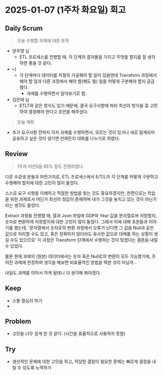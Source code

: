 # 2025-01-07 (1주차 화요일) 회고

## Daily Scrum

> 오늘 수행할 과제에 대한 토의

* 양주영 님
    * ETL 프로세스를 진행할 때, 각 단계의 결과물을 가지고 무엇을 할지를 잘 생각하면 좋을 것 같다.
* 나
    * 각 단계마다 데이터를 적절히 가공해야 할 일이 있을텐데 Transform 과정에서 해야 할 일과 다른 과정에서 해야 할(해도 될) 일을 어떻게 구분해야 할지 궁금했다.
      * 과제를 수행하면서 알아보기로 함.
* 김은태 님
  * ETLT와 같은 방식도 있기 때문에, 결국 요구사항에 따라 최선의 방식을 잘 고민하여 결정해야 한다고 조언을 해주셨다.

> 오늘 계획

* 추가 요구사항 전까지 각자 과제를 수행하면서, 모르는 것이 있거나 새로 알게되어 공유하고 싶은 것이 생기면 언제든지 대화를 나누기로 하였다.

## Review

> 1주차 미션3을 65% 정도 진행하였다.

다른 수강생 분들과 마찬가지로, ETL 프로세스에서 E/T/L의 각 단계를 어떻게 구분하고
수행해야 할지에 대한 고민이 많이 들었다. 

스스로 요구 사항을 이해하고 적절한 방법을 찾는 것도 중요하겠지만,
한편으로는 학습을 위한 과제로서 어딘가 최선의 정답이 존재하며 내가 그것을 놓치고 있는 것이 아닌가 라는 생각도 들었다.

Extract 과정을 진행할 때, 결과 Json 파일에 GDP와 Year 값을 문자열로써 저정할지, 숫자로 변환하여 저장할지에 대한 고민이 많이 들었다.
그래서 이에 대해 조원들과 이야기를 했는데, '문자열에서 숫자로의 변환 과정에서 오류가 난다면 그 값을 Null과 같은 값으로 처리할 수도 있고, 혹은 정확하지 않더라도 유사한 값으로 대체를 하는 상황이 생길 수도 있으므로' 이 과정은 Transform 단계에서 수행하는 것이 맞겠다는 결론을 내릴 수 있었다.

물론 현재 과제의 (원본) 데이터에서는 숫자 혹은 Null로의 변환이 모두 가능했기에, 주어진 과제에 한정하여 생각을 해보면
비효율적인 방법을 택한 것이 아닐까..

내일도 과제를 이어서 하게 될테니 더 생각해 봐야겠다.

## Keep

* 소통 열심히 하기
* 

## Problem

* 고민을 너무 깊게 한 것 같다. (시간을 효율적으로 사용하지 못함)

## Try

* 생산적인 문제에 대한 고민을 하고, 적당한 결정이 필요한 문제는 빠르게 결정을 내릴 수 있도록 노력하기